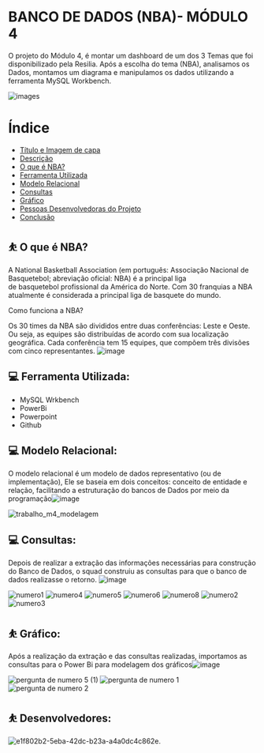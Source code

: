 # BANCO DE DADOS (NBA)- MÓDULO 4

O projeto do Módulo 4, é montar um dashboard de um dos 3 Temas que foi disponibilizado pela Resilia.
Após a escolha do tema (NBA), analisamos os Dados, montamos um diagrama e manipulamos os dados utilizando a ferramenta MySQL Workbench.

![images](https://user-images.githubusercontent.com/113690639/218340964-ff500c8a-108c-4a2c-b609-77e86ee55ded.jpg)


# Índice 

* [Título e Imagem de capa](#Título-e-Imagem-de-capa)
* [Descrição](#Badges)
* [O que é NBA?](#índice)
* [Ferramenta Utilizada](#funcionalidades-e-demonstração-da-aplicação)
* [Modelo Relacional](#acesso-ao-projeto)
* [Consultas](#tecnologias-utilizadas)
* [Gráfico](#pessoas-contribuidoras)
* [Pessoas Desenvolvedoras do Projeto](#pessoas-desenvolvedoras)
* [Conclusão](#conclusão)

## :bouncing_ball_person: O que é NBA?

A National Basketball Association (em português: Associação Nacional de Basquetebol; abreviação oficial: NBA) é a principal liga de basquetebol profissional da América do Norte. Com 30 franquias  a NBA  atualmente  é considerada a principal liga de basquete do mundo.


Como funciona a NBA?

Os 30 times da NBA são divididos entre duas conferências: Leste e Oeste. Ou seja, as equipes são distribuídas de acordo com sua localização geográfica. Cada conferência tem 15 equipes, que compõem três divisões com cinco representantes.
![image](https://user-images.githubusercontent.com/113690639/218382974-ada38d6d-2e75-4c48-a76a-cccb5011acfa.png)

## :computer: Ferramenta Utilizada:

* MySQL Wrkbench
* PowerBi
* Powerpoint
* Github

## :computer: Modelo Relacional:

O modelo relacional é um modelo de dados representativo (ou de implementação),
Ele se baseia em dois conceitos: conceito de entidade e relação, facilitando a estruturação do bancos de Dados por meio da programação![image](https://user-images.githubusercontent.com/113690639/218383669-3cde8a59-3d6b-47cf-94ae-00c46a2080ca.png)


![trabalho_m4_modelagem](https://user-images.githubusercontent.com/113690639/218383858-b55479e5-f11a-4173-b781-31e1fe24d61a.png)


## :computer: Consultas:

Depois de realizar a  extração das informações necessárias para construção do Banco de Dados, o squad construiu as consultas para que o banco de dados realizasse o retorno.
![image](https://user-images.githubusercontent.com/113690639/218383996-dbaa257b-8519-4236-9703-a23155681311.png)

![numero1](https://user-images.githubusercontent.com/113690639/218384112-45d5572f-d26a-4a6a-9e9d-a02a48477897.png)
![numero4](https://user-images.githubusercontent.com/113690639/218384179-7f0d3dec-ff8e-452a-a44f-db1073d550cb.png)
![numero5](https://user-images.githubusercontent.com/113690639/218384183-7c53998e-f4bb-403a-adef-45d9bd90beea.png)
![numero6](https://user-images.githubusercontent.com/113690639/218384184-f9ce6c6f-aebf-4a1b-a5ea-f25c5f0001c4.png)
![numero8](https://user-images.githubusercontent.com/113690639/218384185-ad632664-4319-47a1-8b52-07350998573d.png)
![numero2](https://user-images.githubusercontent.com/113690639/218384188-47b17188-08a3-4045-b0d4-e8464065c4b1.png)
![numero3](https://user-images.githubusercontent.com/113690639/218384191-33a0be02-2467-4c3b-9534-07df6c6bdba9.png)


## :bouncing_ball_person:  Gráfico:

Após a realização da extração e das consultas realizadas, importamos as consultas para o Power Bi para modelagem dos gráficos![image](https://user-images.githubusercontent.com/113690639/218384380-96fd8bf0-0c3d-4f79-b333-e1cd4c7fb8d3.png)


![pergunta de numero 5 (1)](https://user-images.githubusercontent.com/113690639/218384461-90cf15f6-be02-41fb-a9e0-925078de7cd8.png)
![pergunta de numero 1](https://user-images.githubusercontent.com/113690639/218384466-aeeed844-285b-40cf-a980-6acdcca2d37d.png)
![pergunta de numero 2](https://user-images.githubusercontent.com/113690639/218384469-bf6c5a03-8c27-4abf-b7d1-3c35aa7a04f1.png)


## :bouncing_ball_person: Desenvolvedores:

![e1f802b2-5eba-42dc-b23a-a4a0dc4c862e](https://user-images.githubusercontent.com/113690639/218385112-dc64fab1-a527-42dd-a51b-89ec1d3c3c76.jpg).


